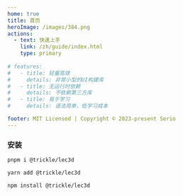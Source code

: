 ```yaml
---
home: true
title: 首页
heroImage: /images/384.png
actions:
  - text: 快速上手
    link: /zh/guide/index.html
    type: primary
 
# features:
#   - title: 轻量高效
#     details: 非常小型的UI构建库
#   - title: 无运行时依赖
#     details: 不依赖第三方库
#   - title: 易于学习
#     details: 语法简单，低学习成本

footer: MIT Licensed | Copyright © 2023-present Serio 
---
```


### 安装

<CodeGroup>
<CodeGroupItem title="PNPM" active>

```bash
pnpm i @trickle/lec3d
```

</CodeGroupItem>

<CodeGroupItem title="YARN">

```bash
yarn add @trickle/lec3d
```

</CodeGroupItem>

<CodeGroupItem title="NPM">
  
```bash
npm install @trickle/lec3d
```

</CodeGroupItem>
</CodeGroup>
